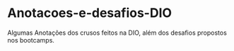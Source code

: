 # Anotacoes-e-desafios-DIO
Algumas Anotações dos crusos feitos na DIO, além dos desafios propostos nos bootcamps.
